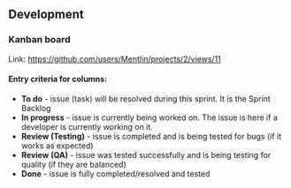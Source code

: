 ## Development
### Kanban board
Link: https://github.com/users/MentIin/projects/2/views/11
#### Entry criteria for columns:
- **To do** - issue (task) will be resolved during this sprint. It is the Sprint Backlog
- **In progress** - issue is currently being worked on. The issue is here if a developer is currently working on it.
- **Review (Testing)** - issue is completed and is being tested for bugs (if it works as expected)
- **Review (QA)** - issue was tested successfully and is being testing for quality (if they are balanced)
- **Done** - issue is fully completed/resolved and tested
